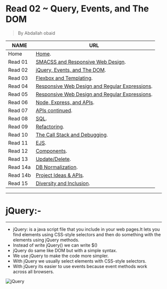 # Read 02 ~ Query, Events, and The DOM
> By Abdallah obaid

**NAME**     | **URL**
------------ | -------------
Home         | [Home](https://abdallah-obaid.github.io/reading-notes-301/).
 Read 01     | [SMACSS and Responsive Web Design](https://abdallah-obaid.github.io/reading-notes-301/class-01).
 Read 02     | [jQuery, Events, and The DOM](https://abdallah-obaid.github.io/reading-notes-301/class-02).
 Read 03     | [Flexbox and Templating](https://abdallah-obaid.github.io/reading-notes-301/class-03).
 Read 04     | [Responsive Web Design and Regular Expressions](https://abdallah-obaid.github.io/reading-notes-301/class-04).
 Read 05     | [Responsive Web Design and Regular Expressions](https://abdallah-obaid.github.io/reading-notes-301/class-05).
 Read 06     | [Node, Express, and APIs](https://abdallah-obaid.github.io/reading-notes-301/class-06).
 Read 07     | [APIs continued](https://abdallah-obaid.github.io/reading-notes-301/class-07).
 Read 08     | [SQL](https://abdallah-obaid.github.io/reading-notes-301/class-08).
 Read 09     | [Refactoring](https://abdallah-obaid.github.io/reading-notes-301/class-09).
 Read 10     | [The Call Stack and Debugging](https://abdallah-obaid.github.io/reading-notes-301/class-10).
 Read 11     | [EJS](https://abdallah-obaid.github.io/reading-notes-301/class-11).
 Read 12     | [Components](https://abdallah-obaid.github.io/reading-notes-301/class-12).
 Read 13     | [Update/Delete](https://abdallah-obaid.github.io/reading-notes-301/class-13).
 Read 14a    | [DB Normalization](https://abdallah-obaid.github.io/reading-notes-301/class-14a).
 Read 14b    | [Project Ideas & APIs](https://abdallah-obaid.github.io/reading-notes-301/class-14b).
 Read 15     | [Diversity and Inclusion](https://abdallah-obaid.github.io/reading-notes-301/class-15).
----------------------------------
# jQuery:-
----------------------------------
 * jQuery: is a java script file that you include in your web pages.It lets you find elements using CSS-style selectors and then do something with the elements using jQuery methods.
 * Instead of write jQuery() we can write $()
 * jQuery do same like DOM but with a simple syntax.
 * We use jQuery to make the code more simpler.
 * With jQuery we usually select elements with CSS-style selectors.
 * With jQuery its easier to use events because event methods work across all browsers.

![ jQuery](https://upload.wikimedia.org/wikipedia/commons/thumb/d/d3/Logo_jQuery.svg/1200px-Logo_jQuery.svg.png)

